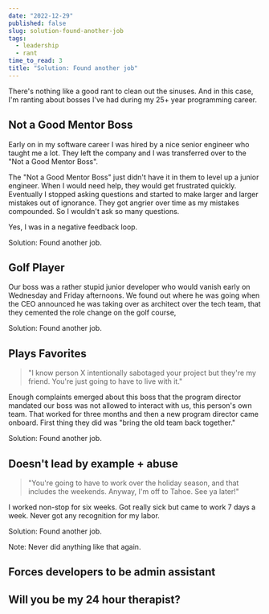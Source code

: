 ```yaml
---
date: "2022-12-29"
published: false
slug: solution-found-another-job
tags:
  - leadership
  - rant
time_to_read: 3
title: "Solution: Found another job"
---
```


There's nothing like a good rant to clean out the sinuses. And in this case, I'm ranting about bosses I've had during my 25+ year programming career.

## Not a Good Mentor Boss

Early on in my software career I was hired by a nice senior engineer who taught me a lot. They left the company and I was transferred over to the "Not a Good Mentor Boss".

The "Not a Good Mentor Boss" just didn't have it in them to level up a junior engineer. When I would need help, they would get frustrated quickly. Eventually I stopped asking questions and started to make larger and larger mistakes out of ignorance. They got angrier over time as my mistakes compounded. So I wouldn't ask so many questions.

Yes, I was in a negative feedback loop.

Solution: Found another job.

## Golf Player

Our boss was a rather stupid junior developer who would vanish early on Wednesday and Friday afternoons. We found out where he was going when the CEO announced he was taking over as architect over the tech team, that they cemented the role change on the golf course,

Solution: Found another job.

## Plays Favorites

> "I know person X intentionally sabotaged your project but they're my friend. You're just going to have to live with it."

Enough complaints emerged about this boss that the program director mandated our boss was not allowed to interact with us, this person's own team. That worked for three months and then a new program director came onboard. First thing they did was "bring the old team back together."

Solution: Found another job.

## Doesn't lead by example + abuse

> "You're going to have to work over the holiday season, and that includes the weekends. Anyway, I'm off to Tahoe. See ya later!"

I worked non-stop for six weeks. Got really sick but came to work 7 days a week. Never got any recognition for my labor.

Solution: Found another job.

Note: Never did anything like that again.

## Forces developers to be admin assistant

## Will you be my 24 hour therapist?
